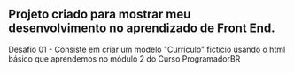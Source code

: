 ## Projeto criado para mostrar meu desenvolvimento no aprendizado de Front End.

Desafio 01 - Consiste em criar um modelo "Currículo" fictício usando o html básico que aprendemos no módulo 2 do Curso ProgramadorBR
